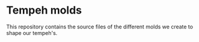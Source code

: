 # Tempeh molds

This repository contains the source files of the different molds we create to shape our tempeh's.
